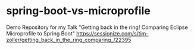 # spring-boot-vs-microprofile
Demo Repository for my Talk "Getting back in the ring! Comparing Eclipse Microprofile to Spring Boot" https://sessionize.com/s/tim-zoller/getting_back_in_the_ring_comparing_/22395
